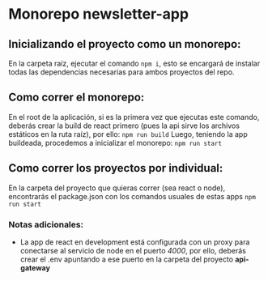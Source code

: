 
# Monorepo newsletter-app

## Inicializando el proyecto como un monorepo:

En la carpeta raíz, ejecutar el comando ```npm i```, esto se encargará de instalar todas las dependencias necesarias para ambos proyectos del repo.

## Como correr el monorepo:

En el root de la aplicación, si es la primera vez que ejecutas este comando, deberás crear la build de react primero (pues la api sirve los archivos estáticos en la ruta raíz), por ello:
```npm run build```
Luego, teniendo la app buildeada, procedemos a inicializar el monorepo:
``
npm run start
``

## Como correr los proyectos por individual:

En la carpeta del proyecto que quieras correr (sea react o node), encontrarás el package.json con los comandos usuales de estas apps
```npm run start``` 

### Notas adicionales:
* La app de react en development está configurada con un proxy para conectarse al servicio de node en el puerto *4000*, por ello, deberás crear el .env apuntando a ese puerto en la carpeta del proyecto **api-gateway**
